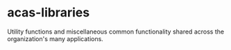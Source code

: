 acas-libraries
==============

Utility functions and miscellaneous common functionality shared across the organization's many applications.



